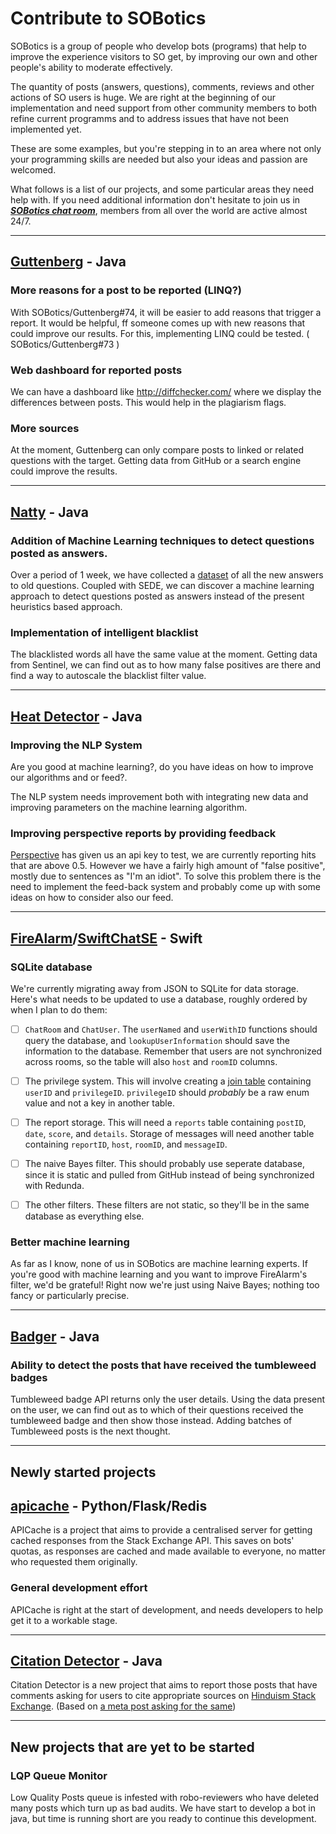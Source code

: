 # Contribute to SOBotics



SOBotics is a group of people who develop bots (programs) that help to improve the experience visitors to SO get, by improving our own and other people's ability to moderate effectively.

The quantity of posts (answers, questions), comments, reviews and other actions of SO users is huge. We are right at the beginning of our implementation and need support from other community members to both refine current programms and to address issues that have not been implemented yet.

These are some examples, but you're stepping in to an area where not only your programming skills are needed but also your ideas and passion are welcomed.

What follows is a list of our projects, and some particular areas they need help with. If you need additional information don't hesitate to join us in [***SOBotics chat room***](https://chat.stackoverflow.com/rooms/111347/sobotics), members from all over the world are active almost 24/7.

----------

## [Guttenberg](https://github.com/SOBotics/Guttenberg) - Java

### More reasons for a post to be reported (LINQ?)

With SOBotics/Guttenberg#74, it will be easier to add reasons that trigger a report.
It would be helpful, ff someone comes up with new reasons that could improve our results. For this, implementing LINQ could be tested. ( SOBotics/Guttenberg#73 )

### Web dashboard for reported posts

We can have a dashboard like http://diffchecker.com/ where we display the differences between posts. This would help in the plagiarism flags. 

### More sources

At the moment, Guttenberg can only compare posts to linked or related questions with the target. Getting data from GitHub or a search engine could improve the results.

----------------------------

## [Natty](https://github.com/SOBotics/Natty) - Java

### Addition of Machine Learning techniques to detect questions posted as answers. 

Over a period of 1 week, we have collected a [dataset](http://51.254.218.90:8000/vowpalData.txt) of all the new answers to old questions. Coupled with SEDE, we can discover a machine learning approach to detect questions posted as answers instead of the present heuristics based approach. 

### Implementation of intelligent blacklist

The blacklisted words all have the same value at the moment. Getting data from Sentinel, we can find out as to how many false positives are there and find a way to autoscale the blacklist filter value. 

----------------------------

## [Heat Detector](https://github.com/SOBotics/SOCVFinder) - Java

### Improving the NLP System

Are you good at machine learning?, do you have ideas on how to improve our algorithms and or feed?. 

The NLP system needs improvement both with integrating new data and improving parameters on the machine learning algorithm.


### Improving perspective reports by providing feedback

[Perspective](https://www.perspectiveapi.com/)  has given us an api key to test, we are currently reporting hits that are above 0.5. However we have a fairly high amount of "false positive", mostly due to sentences as "I'm an idiot". To solve this problem there is the need to implement the feed-back system and probably come up with some ideas on how to consider also our feed.

------------------------

## [FireAlarm](https://github.com/SOBotics/FireAlarm)/[SwiftChatSE](https://github.com/SOBotics/SwiftChatSE) - Swift

### SQLite database

We're currently migrating away from JSON to SQLite for data storage.  Here's what needs to be updated to use a database, roughly ordered by when I plan to do them:

- [ ] `ChatRoom` and `ChatUser`.  The `userNamed` and `userWithID` functions should query the database, and `lookupUserInformation` should save the information to the database.  Remember that users are not synchronized across rooms, so the table will also `host` and `roomID` columns.

- [ ] The privilege system.  This will involve creating a [join table](https://en.wikipedia.org/wiki/Associative_entity) containing `userID` and `privilegeID`.  `privilegeID` should *probably* be a raw enum value and not a key in another table.

- [ ] The report storage.  This will need a `reports` table containing `postID`, `date`, `score`, and `details`.  Storage of messages will need another table containing `reportID`, `host`, `roomID`, and `messageID`.

- [ ] The naive Bayes filter.  This should probably use seperate database, since it is static and pulled from GitHub instead of being synchronized with Redunda.

- [ ] The other filters.  These filters are not static, so they'll be in the same database as everything else.

### Better machine learning

As far as I know, none of us in SOBotics are machine learning experts.  If you're good with machine learning and you want to improve FireAlarm's filter, we'd be grateful!  Right now we're just using Naive Bayes; nothing too fancy or particularly precise.

------------------------

## [Badger](https://github.com/SOBotics/Badger) - Java

### Ability to detect the posts that have received the tumbleweed badges

Tumbleweed badge API returns only the user details. Using the data present on the user, we can find out as to which of their questions received the tumbleweed badge and then show those instead. Adding batches of Tumbleweed posts is the next thought.  

------------------------

## Newly started projects

## [apicache](https://github.com/SOBotics/apicache) - Python/Flask/Redis

APICache is a project that aims to provide a centralised server for getting cached responses from the Stack Exchange API. This saves on bots' quotas, as responses are cached and made available to everyone, no matter who requested them originally.

### General development effort
APICache is right at the start of development, and needs developers to help get it to a workable stage.

------------------------

## [Citation Detector](https://github.com/SOBotics/Citation-Detector) - Java

Citation Detector is a new project that aims to report those posts that have comments asking for users to cite appropriate sources on [Hinduism Stack Exchange](https://hinduism.stackexchange.com). (Based on [a meta post asking for the same](https://hinduism.meta.stackexchange.com/q/803/277))

------------------------

## New projects that are yet to be started

### LQP Queue Monitor

Low Quality Posts queue is infested with robo-reviewers who have deleted many posts which turn up as bad audits. We have start to develop a bot in java, but time is running short are you ready to continue this development.
